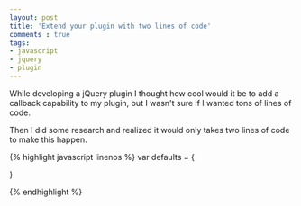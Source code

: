 ```yaml
---
layout: post
title: 'Extend your plugin with two lines of code'
comments : true
tags:
- javascript
- jquery
- plugin
---
```


While developing a jQuery plugin I thought how cool would it be to add a callback capability to my plugin, but I wasn't sure if I wanted tons of lines of code.

Then I did some research and realized it would only takes two lines of code to make this happen.

{% highlight javascript linenos %}
var defaults = {

}

{% endhighlight %}